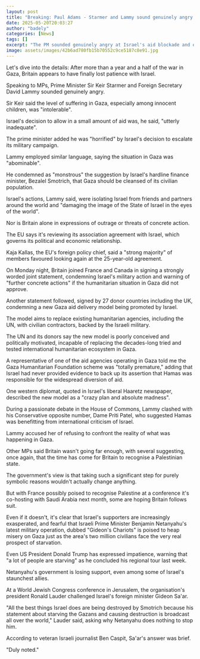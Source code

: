 ```yaml
---
layout: post
title: "Breaking: Paul Adams - Starmer and Lammy sound genuinely angry at Israel"
date: 2025-05-20T20:03:27
author: "badely"
categories: [News]
tags: []
excerpt: "The PM sounded genuinely angry at Israel's aid blockade and expanded Gaza offensive, writes diplomatic correspondent Paul Adams."
image: assets/images/42b6ad780fb15b70552c9ce5187c8e91.jpg
---
```


Let's dive into the details: After more than a year and a half of the war in Gaza, Britain appears to have finally lost patience with Israel.

Speaking to MPs, Prime Minister Sir Keir Starmer and Foreign Secretary David Lammy sounded genuinely angry.

Sir Keir said the level of suffering in Gaza, especially among innocent children, was "intolerable".

Israel's decision to allow in a small amount of aid was, he said, "utterly inadequate".

The prime minister added he was "horrified" by Israel's decision to escalate its military campaign.

Lammy employed similar language, saying the situation in Gaza was "abominable".

He condemned as "monstrous" the suggestion by Israel's hardline finance minister, Bezalel Smotrich, that Gaza should be cleansed of its civilian population.

Israel's actions, Lammy said, were isolating Israel from friends and partners around the world and "damaging the image of the State of Israel in the eyes of the world".

Nor is Britain alone in expressions of outrage or threats of concrete action.

The EU says it's reviewing its association agreement with Israel, which governs its political and economic relationship.

Kaja Kallas, the EU's foreign policy chief, said a "strong majority" of members favoured looking again at the 25-year-old agreement.

On Monday night, Britain joined France and Canada in signing a strongly worded joint statement, condemning Israel's military action and warning of "further concrete actions" if the humanitarian situation in Gaza did not approve.

Another statement followed, signed by 27 donor countries including the UK, condemning a new Gaza aid delivery model being promoted by Israel.

The model aims to replace existing humanitarian agencies, including the UN, with civilian contractors, backed by the Israeli military.

The UN and its donors say the new model is poorly conceived and politically motivated, incapable of replacing the decades-long tried and tested international humanitarian ecosystem in Gaza.

A representative of one of the aid agencies operating in Gaza told me the Gaza Humanitarian Foundation scheme was "totally premature," adding that Israel had never provided evidence to back up its assertion that Hamas was responsible for the widespread diversion of aid.

One western diplomat, quoted in Israel's liberal Haaretz newspaper, described the new model as a "crazy plan and absolute madness".

During a passionate debate in the House of Commons, Lammy clashed with his Conservative opposite number, Dame Priti Patel, who suggested Hamas was benefitting from international criticism of Israel.

Lammy accused her of refusing to confront the reality of what was happening in Gaza.

Other MPs said Britain wasn't going far enough, with several suggesting, once again, that the time has come for Britain to recognise a Palestinian state.

The government's view is that taking such a significant step for purely symbolic reasons wouldn't actually change anything.

But with France possibly poised to recognise Palestine at a conference it's co-hosting with Saudi Arabia next month, some are hoping Britain follows suit.

Even if it doesn't, it's clear that Israel's supporters are increasingly exasperated, and fearful that Israeli Prime Minister Benjamin Netanyahu's latest military operation, dubbed "Gideon's Chariots" is poised to heap misery on Gaza just as the area's two million civilians face the very real prospect of starvation.

Even US President Donald Trump has expressed impatience, warning that "a lot of people are starving" as he concluded his regional tour last week.

Netanyahu's government is losing support, even among some of Israel's staunchest allies.

At a World Jewish Congress conference in Jerusalem, the organisation's president Ronald Lauder challenged Israel's foreign minister Gideon Sa'ar.

"All the best things Israel does are being destroyed by Smotrich because his statement about starving the Gazans and causing destruction is broadcast all over the world," Lauder said, asking why Netanyahu does nothing to stop him.

According to veteran Israeli journalist Ben Caspit, Sa'ar's answer was brief.

"Duly noted."

